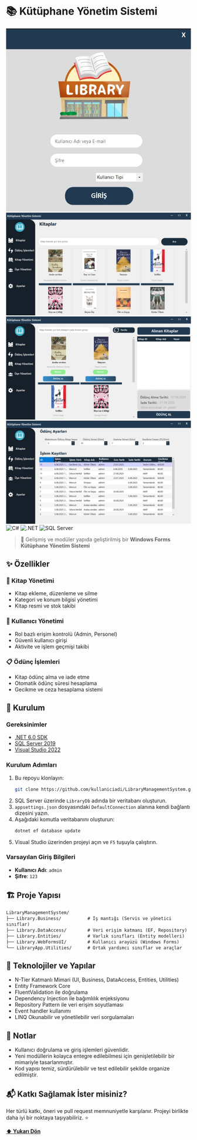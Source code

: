 # 📚 Kütüphane Yönetim Sistemi
![Login Ekranı](loginss.jpg)
![Anasayfa Ekranı](mainss.jpg)
![Ödünç Alma Ekranı](borrowss.jpg)
![Ayarlar ve Kayıt Ekranı](settingss.jpg)
![C#](https://img.shields.io/badge/C%23-239120?style=for-the-badge&logo=c-sharp&logoColor=white)
![.NET](https://img.shields.io/badge/.NET-512BD4?style=for-the-badge&logo=dotnet&logoColor=white)
![SQL Server](https://img.shields.io/badge/SQL%20Server-CC2927?style=for-the-badge&logo=microsoft-sql-server&logoColor=white)

> 🎯 Gelişmiş ve modüler yapıda geliştirilmiş bir **Windows Forms Kütüphane Yönetim Sistemi**

## ✨ Özellikler

### 📖 Kitap Yönetimi
- Kitap ekleme, düzenleme ve silme
- Kategori ve konum bilgisi yönetimi
- Kitap resmi ve stok takibi

### 👥 Kullanıcı Yönetimi
- Rol bazlı erişim kontrolü (Admin, Personel)
- Güvenli kullanıcı girişi
- Aktivite ve işlem geçmişi takibi

### 📋 Ödünç İşlemleri
- Kitap ödünç alma ve iade etme
- Otomatik ödünç süresi hesaplama
- Gecikme ve ceza hesaplama sistemi

## 🚀 Kurulum

### Gereksinimler
- [.NET 6.0 SDK](https://dotnet.microsoft.com/en-us/download/dotnet/6.0)
- [SQL Server 2019](https://www.microsoft.com/en-us/sql-server/sql-server-downloads)
- [Visual Studio 2022](https://visualstudio.microsoft.com/)

### Kurulum Adımları
1. Bu repoyu klonlayın:
   ```bash
   git clone https://github.com/kullaniciadi/LibraryManagementSystem.git
   ```
2. SQL Server üzerinde `LibraryDb` adında bir veritabanı oluşturun.
3. `appsettings.json` dosyasındaki `DefaultConnection` alanına kendi bağlantı dizesini yazın.
4. Aşağıdaki komutla veritabanını oluşturun:
   ```bash
   dotnet ef database update
   ```
5. Visual Studio üzerinden projeyi açın ve `F5` tuşuyla çalıştırın.

### Varsayılan Giriş Bilgileri
- **Kullanıcı Adı**: `admin`
- **Şifre**: `123`

## 🏗️ Proje Yapısı

```
LibraryManagementSystem/
├── Library.Business/          # İş mantığı (Servis ve yönetici sınıflar)
├── Library.DataAccess/        # Veri erişim katmanı (EF, Repository)
├── Library.Entities/          # Varlık sınıfları (Entity modelleri)
├── Library.WebFormsUI/        # Kullanıcı arayüzü (Windows Forms)
└── LibraryApp.Utilities/      # Ortak yardımcı sınıflar ve araçlar
```

## 🔧 Teknolojiler ve Yapılar

- N-Tier Katmanlı Mimari (UI, Business, DataAccess, Entities, Utilities)
- Entity Framework Core 
- FluentValidation ile doğrulama
- Dependency Injection ile bağımlılık enjeksiyonu
- Repository Pattern ile veri erişim soyutlaması
- Event handler kullanımı
- LINQ Okunabilir ve yönetilebilir veri sorgulamaları


## 📌 Notlar

- Kullanıcı doğrulama ve giriş işlemleri güvenlidir.
- Yeni modüllerin kolayca entegre edilebilmesi için genişletilebilir bir mimariyle tasarlanmıştır.
- Kod yapısı temiz, sürdürülebilir ve test edilebilir şekilde organize edilmiştir.

## 📬 Katkı Sağlamak İster misiniz?

Her türlü katkı, öneri ve pull request memnuniyetle karşılanır. Projeyi birlikte daha iyi bir noktaya taşıyabiliriz. ⭐

**[⬆ Yukarı Dön](#kütüphane-yönetim-sistemi)**
